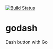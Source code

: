 [![Build Status](https://travis-ci.org/logzer0/godash.svg?branch=master)](https://travis-ci.org/logzer0/godash)


# godash
Dash button with Go
